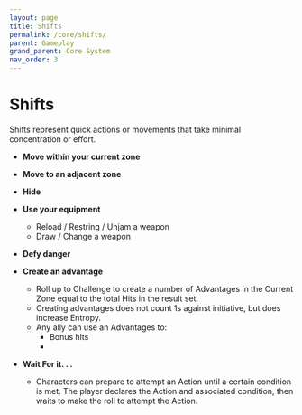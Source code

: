 ```yaml
---
layout: page
title: Shifts
permalink: /core/shifts/
parent: Gameplay
grand_parent: Core System
nav_order: 3
---
```


# Shifts

Shifts represent quick actions or movements that take minimal concentration or effort.

- **Move within your current zone**
- **Move to an adjacent zone**

- **Hide**
- **Use your equipment**
    - Reload / Restring / Unjam a weapon
    - Draw / Change  a weapon
- **Defy danger**
- **Create an advantage**
    - Roll up to Challenge to create a number of Advantages in the Current Zone equal to the total Hits in the result set.
    - Creating advantages does not count 1s against initiative, but does increase Entropy.
    - Any ally can use an Advantages to:
        - Bonus hits
        -
- **Wait For it. . .**
    - Characters can prepare to attempt an Action until a certain condition is met.  The player declares the Action and associated condition, then waits to make the roll to attempt the Action.